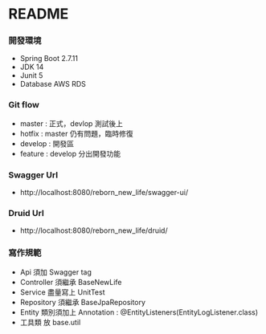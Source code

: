 # README

### 開發環境
* Spring Boot 2.7.11
* JDK 14
* Junit 5
* Database AWS RDS

### Git flow

* master  : 正式，devlop 測試後上
* hotfix  : master 仍有問題，臨時修復
* develop  : 開發區
* feature : develop 分出開發功能

### Swagger Url

* http://localhost:8080/reborn_new_life/swagger-ui/

### Druid Url

* http://localhost:8080/reborn_new_life/druid/

### 寫作規範

* Api 須加 Swagger tag
* Controller 須繼承 BaseNewLife
* Service 盡量寫上 UnitTest
* Repository 須繼承 BaseJpaRepository
* Entity 類別須加上 Annotation : @EntityListeners(EntityLogListener.class)
* 工具類 放 base.util
